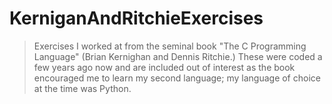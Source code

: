 # KerniganAndRitchieExercises
> Exercises I worked at from the seminal book "The C Programming Language" (Brian Kernighan and Dennis Ritchie.)
> These were coded a few years ago now and are included out of interest as the book encouraged me to learn my second language; 
> my language of choice at the time was Python.
